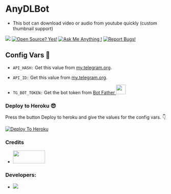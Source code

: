 # AnyDLBot
- This bot can download video or audio from youtube quickly (custom thumbnail support)

<a href="https://telegram.dog/AnyDLtgBot"><img src="https://img.shields.io/badge/Telegram-Bot-blue.svg?logo=telegram"></a>
[![Open Source? Yes!](https://badgen.net/badge/Open%20Source%20%3F/Yes/yellow?icon=github)](https://github.com/ZauteKm/AnyDLBot)
[![Ask Me Anything !](https://img.shields.io/badge/🤔%20Ask%20me-anything-1abc9c.svg)](https://telegram.dog/ZauteBot)
[![Report Bugs!](https://badgen.net/badge/👥%20Report%20/Bugs/red)](https://t.me/iZaute/5)

## Config Vars 🤖

- `API_HASH:` Get this value from [my.telegram.org](https://my.telegram.org).

- `API_ID:` Get this value from [my.telegram.org](https://my.telegram.org).

- `TG_BOT_TOKEN:` Get the bot token from [Bot Father <img src="https://telegra.ph/file/8d80c13110506bf1cb58e.jpg" width="30" height="30">](https://telegram.dog/BotFather)

### Deploy to Heroku 😎
Press the button Deploy to heroku and give the values for the config vars. 👇

[![Deploy To Heroku](https://www.herokucdn.com/deploy/button.svg)](https://heroku.com/deploy?template=https://github.com/likucs/AnyDLBot)

### Credits

- [<img src="https://telegra.ph/file/804f06d1590f7619a63ed.jpg" width="100" height="40">](https://github.com/pyrogram/pyrogram)

### Developers:

- <a href="https://t.me/iAmLiKu1"><img src="https://img.shields.io/badge/Liku-Cs-blue.svg?logo=telegram"></a>
